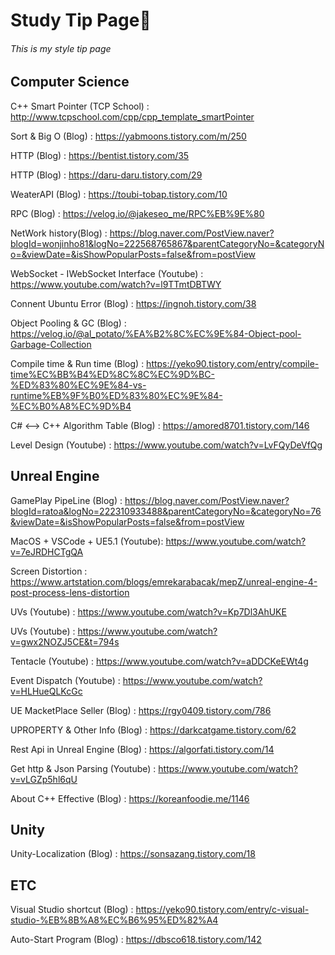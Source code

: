 # **Study Tip Page**📙  
###### This is my style tip page


## Computer Science  

C++ Smart Pointer (TCP School) : http://www.tcpschool.com/cpp/cpp_template_smartPointer  

Sort & Big O (Blog) : https://yabmoons.tistory.com/m/250

HTTP (Blog) : https://bentist.tistory.com/35   

HTTP (Blog) : https://daru-daru.tistory.com/29  

WeaterAPI (Blog) : https://toubi-tobap.tistory.com/10  

RPC (Blog) : https://velog.io/@jakeseo_me/RPC%EB%9E%80  

NetWork history(Blog) : https://blog.naver.com/PostView.naver?blogId=wonjinho81&logNo=222568765867&parentCategoryNo=&categoryNo=&viewDate=&isShowPopularPosts=false&from=postView  

WebSocket - IWebSocket Interface (Youtube) : https://www.youtube.com/watch?v=l9TTmtDBTWY  

Connent Ubuntu Error (Blog) : https://ingnoh.tistory.com/38  

Object Pooling & GC (Blog) : https://velog.io/@al_potato/%EA%B2%8C%EC%9E%84-Object-pool-Garbage-Collection  

Compile time & Run time (Blog) : https://yeko90.tistory.com/entry/compile-time%EC%BB%B4%ED%8C%8C%EC%9D%BC-%ED%83%80%EC%9E%84-vs-runtime%EB%9F%B0%ED%83%80%EC%9E%84-%EC%B0%A8%EC%9D%B4  

C# <--> C++ Algorithm Table (Blog) : https://amored8701.tistory.com/146  

Level Design (Youtube) : https://www.youtube.com/watch?v=LvFQyDeVfQg  

## Unreal Engine

GamePlay PipeLine (Blog) : https://blog.naver.com/PostView.naver?blogId=ratoa&logNo=222310933488&parentCategoryNo=&categoryNo=76&viewDate=&isShowPopularPosts=false&from=postView  

MacOS + VSCode + UE5.1 (Youtube): https://www.youtube.com/watch?v=7eJRDHCTgQA  
  
Screen Distortion : https://www.artstation.com/blogs/emrekarabacak/mepZ/unreal-engine-4-post-process-lens-distortion  

UVs (Youtube) : https://www.youtube.com/watch?v=Kp7Dl3AhUKE  

UVs (Youtube) : https://www.youtube.com/watch?v=gwx2NOZJ5CE&t=794s  

Tentacle (Youtube) : https://www.youtube.com/watch?v=aDDCKeEWt4g  

Event Dispatch (Youtube) : https://www.youtube.com/watch?v=HLHueQLKcGc  

UE MacketPlace Seller (Blog) : https://rgy0409.tistory.com/786  

UPROPERTY & Other Info (Blog) : https://darkcatgame.tistory.com/62  

Rest Api in Unreal Engine (Blog) : https://algorfati.tistory.com/14  

Get http & Json Parsing (Youtube) : https://www.youtube.com/watch?v=vLGZp5hl6qU  

About C++ Effective (Blog) : https://koreanfoodie.me/1146  

## Unity

Unity-Localization (Blog) : https://sonsazang.tistory.com/18  

## ETC  

Visual Studio shortcut (Blog) : https://yeko90.tistory.com/entry/c-visual-studio-%EB%8B%A8%EC%B6%95%ED%82%A4  

Auto-Start Program (Blog) : https://dbsco618.tistory.com/142  

